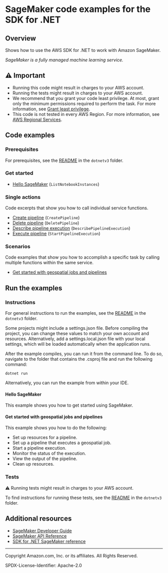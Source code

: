 <!--Generated by WRITEME on 2023-07-03 21:27:20.225734 (UTC)-->
# SageMaker code examples for the SDK for .NET

## Overview

Shows how to use the AWS SDK for .NET to work with Amazon SageMaker.

<!--custom.overview.start-->
<!--custom.overview.end-->

*SageMaker is a fully managed machine learning service.*

## ⚠ Important

* Running this code might result in charges to your AWS account.
* Running the tests might result in charges to your AWS account.
* We recommend that you grant your code least privilege. At most, grant only the minimum permissions required to perform the task. For more information, see [Grant least privilege](https://docs.aws.amazon.com/IAM/latest/UserGuide/best-practices.html#grant-least-privilege).
* This code is not tested in every AWS Region. For more information, see [AWS Regional Services](https://aws.amazon.com/about-aws/global-infrastructure/regional-product-services).

<!--custom.important.start-->
<!--custom.important.end-->

## Code examples

### Prerequisites

For prerequisites, see the [README](../README.md#Prerequisites) in the `dotnetv3` folder.


<!--custom.prerequisites.start-->
<!--custom.prerequisites.end-->


### Get started

* [Hello SageMaker](Actions/HelloSageMaker.cs#L4) (`ListNotebookInstances`)

### Single actions

Code excerpts that show you how to call individual service functions.

* [Create pipeline](Actions/SageMakerWrapper.cs#L25) (`CreatePipeline`)
* [Delete pipeline](Actions/SageMakerWrapper.cs#L145) (`DeletePipeline`)
* [Describe pipeline execution](Actions/SageMakerWrapper.cs#L127) (`DescribePipelineExecution`)
* [Execute pipeline](Actions/SageMakerWrapper.cs#L63) (`StartPipelineExecution`)

### Scenarios

Code examples that show you how to accomplish a specific task by calling multiple
functions within the same service.

* [Get started with geospatial jobs and pipelines](Actions/SageMakerWrapper.cs) 

## Run the examples

### Instructions


For general instructions to run the examples, see the
[README](../README.md#building-and-running-the-code-examples) in the `dotnetv3` folder.

Some projects might include a settings.json file. Before compiling the project,
you can change these values to match your own account and resources. Alternatively,
add a settings.local.json file with your local settings, which will be loaded automatically
when the application runs.

After the example compiles, you can run it from the command line. To do so, navigate to
the folder that contains the .csproj file and run the following command:

```
dotnet run
```

Alternatively, you can run the example from within your IDE.

<!--custom.instructions.start-->
<!--custom.instructions.end-->

#### Hello SageMaker

This example shows you how to get started using SageMaker.



#### Get started with geospatial jobs and pipelines

This example shows you how to do the following:

* Set up resources for a pipeline.
* Set up a pipeline that executes a geospatial job.
* Start a pipeline execution.
* Monitor the status of the execution.
* View the output of the pipeline.
* Clean up resources.

<!--custom.scenario_prereqs.sagemaker_Scenario_Pipelines.start-->
<!--custom.scenario_prereqs.sagemaker_Scenario_Pipelines.end-->



<!--custom.scenarios.sagemaker_Scenario_Pipelines.start-->
<!--custom.scenarios.sagemaker_Scenario_Pipelines.end-->

### Tests

⚠ Running tests might result in charges to your AWS account.


To find instructions for running these tests, see the [README](../README.md#Tests)
in the `dotnetv3` folder.



<!--custom.tests.start-->
<!--custom.tests.end-->

## Additional resources

* [SageMaker Developer Guide](https://docs.aws.amazon.com/sagemaker/latest/dg/whatis.html)
* [SageMaker API Reference](https://docs.aws.amazon.com/sagemaker/latest/APIReference/Welcome.html)
* [SDK for .NET SageMaker reference](https://docs.aws.amazon.com/sdkfornet/v3/apidocs/items/SageMaker/NSageMaker.html)

<!--custom.resources.start-->
<!--custom.resources.end-->

---

Copyright Amazon.com, Inc. or its affiliates. All Rights Reserved.

SPDX-License-Identifier: Apache-2.0